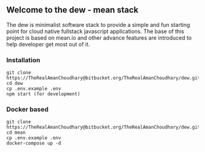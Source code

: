 ## Welcome to the dew - mean stack
The dew is minimalist software stack to provide a simple and fun starting point for cloud native fullstack javascript applications. The base of this project is based on mean.io and other advance features are introduced to help developer get most out of it.

### Installation 
``` 
git clone https://TheRealAmanChoudhary@bitbucket.org/TheRealAmanChoudhary/dew.git
cd dew
cp .env.example .env
npm start (for development)
```
### Docker based 
``` 
git clone https://TheRealAmanChoudhary@bitbucket.org/TheRealAmanChoudhary/dew.git
cd mean
cp .env.example .env
docker-compose up -d
```
